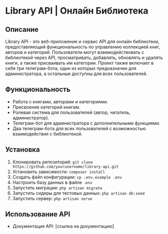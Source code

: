 # Library API | Онлайн Библиотека

## Описание

Library API - это веб-приложение и сервис API для онлайн библиотеки, предоставляющий функциональность по управлению коллекцией книг, авторов и категорий. Пользователи могут взаимодействовать с библиотекой через API, просматривать, добавлять, обновлять и удалять книги, а также присваивать им категории. Проект также включает в себя три телеграм-бота, один из которых предназначен для администратора, а остальные доступны для всех пользователей.

## Функциональность

- Работа с книгами, авторами и категориями.
- Присвоение категорий книгам.
- Ролевая система для пользователей (автор, читатель, администратор).
- Телеграм-бот для администратора с дополнительными функциями.
- Два телеграм-бота для всех пользователей с возможностью взаимодействия с библиотекой.

## Установка

1. Клонировать репозиторий: `git clone https://github.com/yourusername/library-api.git`
2. Установить зависимости: `composer install`
3. Создать файл конфигурации: `cp .env.example .env`
4. Настроить базу данных в файле `.env`
5. Запустить миграции: `php artisan migrate`
6. Запустить сидеры для тестовых данных: `php artisan db:seed`
7. Запустить сервер: `php artisan serve`

## Использование API

- Документация API: [ссылка на документацию]
